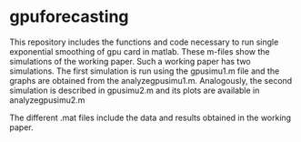 # gpuforecasting
This repository includes the functions and code necessary to run single exponential smoothing of gpu card in matlab.
These m-files show the simulations of the working paper. Such a working paper has two simulations. The first simulation is run using the gpusimu1.m file and the graphs are obtained from the analyzegpusimu1.m. Analogously, the second simulation is described in gpusimu2.m and its plots are available in analyzegpusimu2.m

The different .mat files include the data and results obtained in the working paper.
